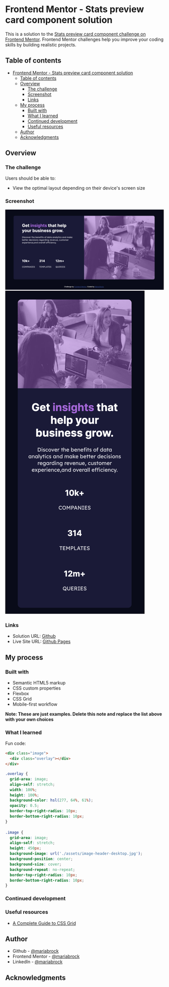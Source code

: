 # Frontend Mentor - Stats preview card component solution

This is a solution to the [Stats preview card component challenge on Frontend Mentor](https://www.frontendmentor.io/challenges/stats-preview-card-component-8JqbgoU62). Frontend Mentor challenges help you improve your coding skills by building realistic projects. 

## Table of contents

- [Frontend Mentor - Stats preview card component solution](#frontend-mentor---stats-preview-card-component-solution)
  - [Table of contents](#table-of-contents)
  - [Overview](#overview)
    - [The challenge](#the-challenge)
    - [Screenshot](#screenshot)
    - [Links](#links)
  - [My process](#my-process)
    - [Built with](#built-with)
    - [What I learned](#what-i-learned)
    - [Continued development](#continued-development)
    - [Useful resources](#useful-resources)
  - [Author](#author)
  - [Acknowledgments](#acknowledgments)

## Overview

### The challenge

Users should be able to:

- View the optimal layout depending on their device's screen size

### Screenshot

![](./assets/desktop-view.png)
![](./assets/mobile-view.png)

### Links

- Solution URL: [Github](https://github.com/mariabrock/frontendmentorio-stats-preview-card)
- Live Site URL: [Github Pages](https://mariabrock.github.io/frontendmentorio-stats-preview-card/)

## My process

### Built with

- Semantic HTML5 markup
- CSS custom properties
- Flexbox
- CSS Grid
- Mobile-first workflow

**Note: These are just examples. Delete this note and replace the list above with your own choices**

### What I learned

Fun code:

```html
<div class="image">
  <div class="overlay"></div>
</div>
```
```css
.overlay {
  grid-area: image;
  align-self: stretch;
  width: 100%;
  height: 100%;
  background-color: hsl(277, 64%, 61%);
  opacity: 0.5;
  border-top-right-radius: 10px;
  border-bottom-right-radius: 10px;
}

.image {
  grid-area: image;
  align-self: stretch;
  height: 450px;
  background-image: url('./assets/image-header-desktop.jpg');
  background-position: center;
  background-size: cover;
  background-repeat: no-repeat;
  border-top-right-radius: 10px;
  border-bottom-right-radius: 10px;
}
```

### Continued development


### Useful resources

- [A Complete Guide to CSS Grid](https://css-tricks.com/snippets/css/complete-guide-grid/)

## Author

- Github - [@mariabrock](https://github.com/mariabrock)
- Frontend Mentor - [@mariabrock](https://www.frontendmentor.io/profile/mariabrock)
- LinkedIn - [@mariabrock](https://www.linkedin.com/in/maria-brock/)

## Acknowledgments
